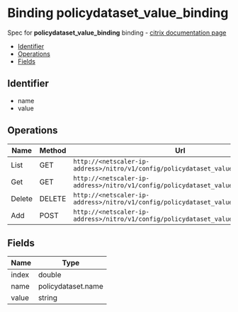 # Binding policydataset_value_binding

Spec for **policydataset_value_binding** binding - [citrix documentation page](https://developer-docs.citrix.com/projects/netscaler-nitro-api/en/12.0/configuration//policydataset_value_binding/policydataset_value_binding/)

- [Identifier](#identifier)
- [Operations](#operations)
- [Fields](#fields)

## Identifier

- name
- value

## Operations

| Name | Method | Url |
|----|----|----|
| List | GET | `http://<netscaler-ip-address>/nitro/v1/config/policydataset_value_binding` |
| Get | GET | `http://<netscaler-ip-address>/nitro/v1/config/policydataset_value_binding/<name>` |
| Delete | DELETE | `http://<netscaler-ip-address>/nitro/v1/config/policydataset_value_binding/<name>` |
| Add | POST | `http://<netscaler-ip-address>/nitro/v1/config/policydataset_value_binding` |

## Fields

| Name | Type |
|----|----|
| index | double |
| name | policydataset.name |
| value | string |

